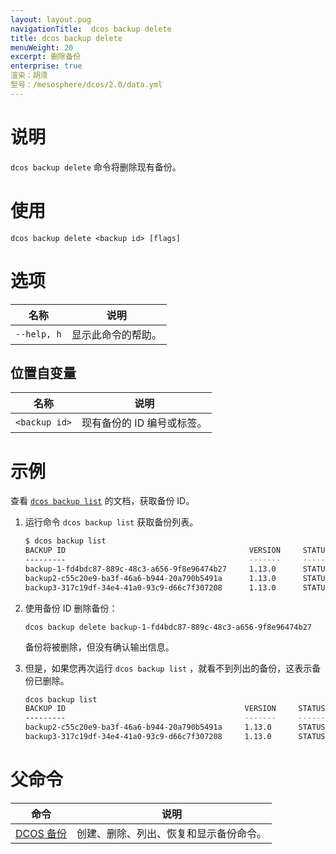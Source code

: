 ```yaml
---
layout: layout.pug
navigationTitle:  dcos backup delete
title: dcos backup delete
menuWeight: 20
excerpt: 删除备份
enterprise: true
渲染：胡须
型号：/mesosphere/dcos/2.0/data.yml
---
```


# 说明

`dcos backup delete` 命令将删除现有备份。

# 使用

```
dcos backup delete <backup id> [flags]
```

# 选项

| 名称 | 说明 |
|---------|-------------|
| `--help, h` | 显示此命令的帮助。 |

## 位置自变量

| 名称 | 说明 |
|---------|-------------|
| `<backup id>` | 现有备份的 ID 编号或标签。 |

# 示例

查看 [`dcos backup list`](/mesosphere/dcos/2.0/cli/command-reference//dcos-backup/dcos-backup-list/) 的文档，获取备份 ID。

1. 运行命令 `dcos backup list` 获取备份列表。

    ```bash
    $ dcos backup list
    BACKUP ID                                         VERSION     STATUS           TIMESTAMP
    ---------                                         -------     ------           ---------
    backup-1-fd4bdc87-889c-48c3-a656-9f8e96474b27     1.13.0      STATUS_READY     2019-03-18 23:06:41.836197172 +0000 UTC
    backup2-c55c20e9-ba3f-46a6-b944-20a790b5491a      1.13.0      STATUS_READY     2019-03-18 23:15:47.639999548 +0000 UTC
    backup3-317c19df-34e4-41a0-93c9-d66c7f307208      1.13.0      STATUS_BACKING_UP     2019-03-18 23:16:33.265478871 +0000 UTC
    ```

1. 使用备份 ID 删除备份：

    ```
    dcos backup delete backup-1-fd4bdc87-889c-48c3-a656-9f8e96474b27
    ```

    备份将被删除，但没有确认输出信息。

1. 但是，如果您再次运行 `dcos backup list` ，就看不到列出的备份，这表示备份已删除。

    ```bash
    dcos backup list
    BACKUP ID                                        VERSION     STATUS                TIMESTAMP
    ---------                                        -------     ------                ---------
    backup2-c55c20e9-ba3f-46a6-b944-20a790b5491a     1.13.0      STATUS_READY          2019-03-18 23:15:47.639999548 +0000 UTC
    backup3-317c19df-34e4-41a0-93c9-d66c7f307208     1.13.0      STATUS_BACKING_UP     2019-03-18 23:16:33.265478871 +0000 UTC
    ```

# 父命令

| 命令 | 说明 |
|---------|-------------|
| [DCOS 备份](/mesosphere/dcos/2.0/cli/command-reference/dcos-backup/) | 创建、删除、列出、恢复和显示备份命令。 |

